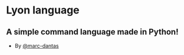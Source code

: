 # Lyon language
## A simple command language made in Python!

- By [@marc-dantas](https://github.com/marc-dantas)